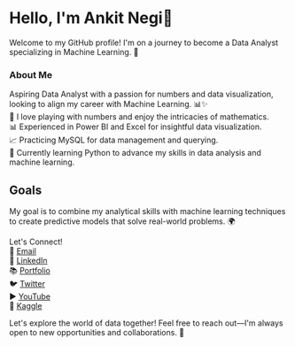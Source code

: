 # Hello, I'm Ankit Negi👋   
Welcome to my GitHub profile! I'm on a journey to become a Data Analyst specializing in Machine Learning. 🌟  


### About Me  
Aspiring Data Analyst with a passion for numbers and data visualization, looking to align my career with Machine Learning. 📊✨  
🧮 I love playing with numbers and enjoy the intricacies of mathematics.  
📊 Experienced in Power BI and Excel for insightful data visualization.  
📈 Practicing MySQL for data management and querying.  
🌱 Currently learning Python to advance my skills in data analysis and machine learning.  

## Goals
My goal is to combine my analytical skills with machine learning techniques to create predictive models that solve real-world problems. 🌍

Let's Connect!   
📧 [Email](ankitnegi996@rocketmail.com)   
💼 [LinkedIn](https://www.linkedin.com/in/iankitnegi/)  
📚 [Portfolio](https://codebasics.io/portfolio/Ankit-Negi)  
🐦 [Twitter](https://x.com/rajputankitnegi)   
▶️ [YouTube](https://www.youtube.com/@rajputankitnegi)  
🧩 [Kaggle](https://www.kaggle.com/rajputankitnegi)  

Let's explore the world of data together! Feel free to reach out—I'm always open to new opportunities and collaborations. 🚀
